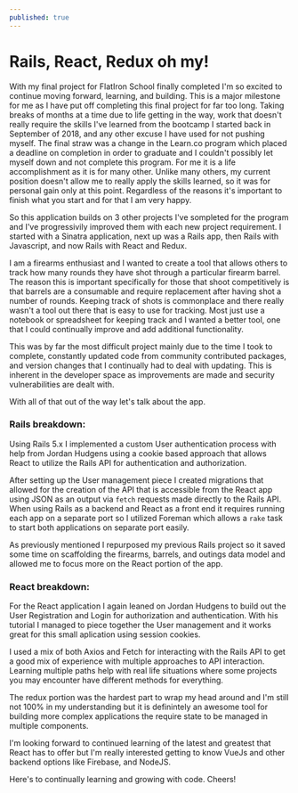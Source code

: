 ```yaml
---
published: true
---
```

# Rails, React, Redux oh my!

With my final project for FlatIron School finally completed I'm so excited to continue moving forward, learning, and building. This is a major milestone for me as I have put off completing this final project for far too long. Taking breaks of months at a time due to life getting in the way, work that doesn't really require the skills I've learned from the bootcamp I started back in September of 2018, and any other excuse I have used for not pushing myself. The final straw was a change in the Learn.co program which placed a deadline on completion in order to graduate and I couldn't possibly let myself down and not complete this program. For me it is a life accomplishment as it is for many other. Unlike many others, my current position doesn't allow me to really apply the skills learned, so it was for personal gain only at this point. Regardless of the reasons it's important to finish what you start and for that I am very happy.

So this application builds on 3 other projects I've sompleted for the program and I've progressivily improved them with each new project requirement. I started with a Sinatra application, next up was a Rails app, then Rails with Javascript, and now Rails with React and Redux. 

I am a firearms enthusiast and I wanted to create a tool that allows others to track how many rounds they have shot through a particular firearm barrel. The reason this is important specifically for those that shoot competitively is that barrels are a consumable and require replacement after having shot a number of rounds. Keeping track of shots is commonplace and there really wasn't a tool out there that is easy to use for tracking. Most just use a notebook or spreadsheet for keeping track and I wanted a better tool, one that I could continually improve and add additional functionality.

This was by far the most difficult project mainly due to the time I took to complete, constantly updated code from community contributed packages, and version changes that I continually had to deal with updating. This is inherent in the developer space as improvements are made and security vulnerabilities are dealt with.

With all of that out of the way let's talk about the app.

### Rails breakdown:
Using Rails 5.x I implemented a custom User authentication process with help from Jordan Hudgens using a cookie based approach that allows React to utilize the Rails API for authentication and authorization.

After setting up the User management piece I created migrations that allowed for the creation of the API that is accessible from the React app using JSON as an output via `fetch` requests made directly to the Rails API. When using Rails as a backend and React as a front end it requires running each app on a separate port so I utilized Foreman which allows a `rake` task to start both applications on separate port easily.

As previously mentioned I repurposed my previous Rails project so it saved some time on scaffolding the firearms, barrels, and outings data model and allowed me to focus more on the React portion of the app.

### React breakdown:
For the React application I again leaned on Jordan Hudgens to build out the User Registration and Login for authorization and authentication. With his tutorial I managed to piece together the User management and it works great for this small aplication using session cookies.

I used a mix of both Axios and Fetch for interacting with the Rails API to get a good mix of experience with multiple approaches to API interaction. Learning multiple paths help with real life situations where some projects you may encounter have different methods for everything.

The redux portion was the hardest part to wrap my head around and I'm still not 100% in my understanding but it is definintely an awesome tool for building more complex applications the require state to be managed in multiple components. 


I'm looking forward to continued learning of the latest and greatest that React has to offer but I'm really interested getting to know VueJs and other backend options like Firebase, and NodeJS.

Here's to continually learning and growing with code. Cheers!

